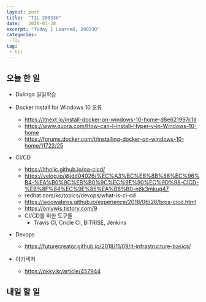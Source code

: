 ```yaml
---
layout: post
title:  "TIL 200330"
date:   2020-03-30
excerpt: "Today I Learned, 200330"
categories: 
 -TIL
tag:
 - til
---
```

## 오늘 한 일

* Dulingo 일일학습
* Docker Install for Windows 10 오류
    * https://itnext.io/install-docker-on-windows-10-home-d8e621997c1d
    * https://www.quora.com/How-can-I-install-Hyper-v-in-Windows-10-home
    * https://forums.docker.com/t/installing-docker-on-windows-10-home/11722/25

* CI/CD
    * https://itholic.github.io/qa-cicd/
    * https://velog.io/@jdd04026/%EC%A3%BC%EB%8B%88%EC%96%B4-%EA%B0%9C%EB%B0%9C%EC%9E%90%EC%9D%98-CICD-%EB%8F%84%EC%9E%85%EA%B8%B0-n6k3mkug47
    * redhat.com/ko/topics/devops/what-is-ci-cd
    * https://woowabros.github.io/experience/2018/06/26/bros-cicd.html
    * https://onlywis.tistory.com/9
    * CI/CD를 위한 도구들
        * Travis CI, Cricle CI, BITRISE, Jenkins
* Devops
    * https://futurecreator.github.io/2018/11/09/it-infrastructure-basics/
* 아키텍처
    * https://okky.kr/article/457944

## 내일 할 일
